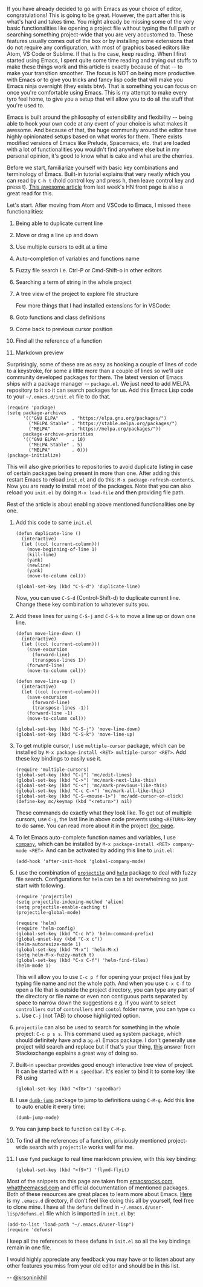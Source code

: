 If you have already decided to go with Emacs as your choice of editor,
congratulations! This is going to be great. However, the part after
this is what's hard and takes time. You might already be missing some
of the very basic functionalities like opening a project file without
typing the full path or searching something project-wide that you are
very accustomed to. These features usually comes out of the box or by
installing some extensions that do not require any configuration,
with most of graphics based editors like Atom, VS Code or Sublime. If
that is the case, keep reading. When I first started using Emacs, I
spent quite some time reading and trying out stuffs to make these
things work and this article is exactly because of that -- to make
your transition smoother. The focus is NOT on being more productive
with Emacs or to give you tricks and fancy lisp code that will make
you Emacs ninja overnight (they exists btw). That is something you can
focus on once you're comfortable using Emacs. This is my attempt to
make every tyro feel home, to give you a setup that will allow you to
do all the stuff that you're used to.

Emacs is built around the philosophy of extensibility and flexibility
-- being able to hook your own code at any event of your choice is
what makes it awesome. And because of that, the huge community around
the editor have highly opinionated setups based on what works for
them. There exists modified versions of Emacs like Prelude, Spacemacs,
etc. that are loaded with a lot of functionalities you wouldn't find
anywhere else but in my personal opinion, it's good to know what is cake
and what are the cherries.

Before we start, familiarize yourself with basic key combinations and
terminology of Emacs. Built-in tutorial explains that very neatly
which you can read by `C-h t` (hold control key and press h, then
leave control key and press t). [This awesome
article](http://www.jesshamrick.com/2012/09/10/absolute-beginners-guide-to-emacs/)
from last week's HN front page is also a great read for this.

Let's start. After moving from Atom and VSCode to Emacs, I missed these
functionalities:

1. Being able to duplicate current line
2. Move or drag a line up and down
3. Use multiple cursors to edit at a time
4. Auto-completion of variables and functions name
5. Fuzzy file search i.e. Ctrl-P or Cmd-Shift-o in other editors
6. Searching a term of string in the whole project
7. A tree view of the project to explore file structure

   Few more things that I had installed extensions for in VSCode:

8. Goto functions and class definitions
9. Come back to previous cursor position
10. Find all the reference of a function
11. Markdown preview

Surprisingly, some of these are as easy as hooking a couple of lines of
code to a keystroke, for some a little more than a couple of lines so
we'll use community developed packages for them. The latest version of
Emacs ships with a package manager -- `package.el`. We just need to
add MELPA repository to it so it can search packages for us. Add this
Emacs Lisp code to your `~/.emacs.d/init.el` file to do that.

```elisp
(require 'package)
(setq package-archives
      '(("GNU ELPA"     . "https://elpa.gnu.org/packages/")
        ("MELPA Stable" . "https://stable.melpa.org/packages/")
        ("MELPA"        . "https://melpa.org/packages/"))
      package-archive-priorities
      '(("GNU ELPA"     . 10)
        ("MELPA Stable" . 5)
        ("MELPA"        . 0)))
(package-initialize)
```

This will also give priorities to repositories to avoid duplicate
listing in case of certain packages being present in more than
one. After adding this restart Emacs to reload `init.el` and do this:
`M-x package-refresh-contents`. Now you are ready to install most of
the packages. Note that you can also reload you `init.el` by doing
`M-x load-file` and then providing file path.

Rest of the article is about enabling above mentioned functionalities
one by one.


1. Add this code to same `init.el`

    ```elisp
    (defun duplicate-line ()
      (interactive)
      (let ((col (current-column)))
        (move-beginning-of-line 1)
        (kill-line)
        (yank)
        (newline)
        (yank)
        (move-to-column col)))

    (global-set-key (kbd "C-S-d") 'duplicate-line)
    ```

    Now, you can use `C-S-d` (Control-Shift-d) to duplicate current
    line. Change these key combination to whatever suits you.

2. Add these lines for using `C-S-j` and `C-S-k` to move a line up or
   down one line.

    ```elisp
    (defun move-line-down ()
      (interactive)
      (let ((col (current-column)))
        (save-excursion
          (forward-line)
          (transpose-lines 1))
        (forward-line)
        (move-to-column col)))

    (defun move-line-up ()
      (interactive)
      (let ((col (current-column)))
        (save-excursion
          (forward-line)
          (transpose-lines -1))
        (forward-line -1)
        (move-to-column col)))

    (global-set-key (kbd "C-S-j") 'move-line-down)
    (global-set-key (kbd "C-S-k") 'move-line-up)
    ```

3. To get mutiple cursor, I use `multiple-cursor` package, which can
   be installed by `M-x package-install <RET> multiple-cursor <RET>`. Add these
   key bindings to easily use it.

    ```elisp
    (require 'multiple-cursors)
    (global-set-key (kbd "C-|") 'mc/edit-lines)
    (global-set-key (kbd "C->") 'mc/mark-next-like-this)
    (global-set-key (kbd "C-<") 'mc/mark-previous-like-this)
    (global-set-key (kbd "C-c C-<") 'mc/mark-all-like-this)
    (global-set-key (kbd "C-S-<mouse-1>") 'mc/add-cursor-on-click)
    (define-key mc/keymap (kbd "<return>") nil)
    ```

   These commands do exactly what they look like. To get out of multiple
   cursors, use `C-g`, the last line in above code prevents using `<RETURN>`
   key to do same. You can read more about it in the project [doc page](http://stable.melpa.org/#/multiple-cursors).

4. To let Emacs auto-complete function names and variables, I use
   [`company`](http://stable.melpa.org/#/company), which can be
   installed by `M-x package-install <RET> company-mode <RET>`. And can be
   activated by adding this line to `init.el`:

    ```elisp
    (add-hook 'after-init-hook 'global-company-mode)
    ```

5. I use the combination of
   [`projectile`](https://www.projectile.mx/en/latest/) and
   [`helm`](https://emacs-helm.github.io/helm/) package to deal with
   fuzzy file search. Configurations for `helm` can be a bit overwhelming so
   just start with following.

    ```elisp
    (require 'projectile)
    (setq projectile-indexing-method 'alien)
    (setq projectile-enable-caching t)
    (projectile-global-mode)

    (require 'helm)
    (require 'helm-config)
    (global-set-key (kbd "C-c h") 'helm-command-prefix)
    (global-unset-key (kbd "C-x c"))
    (helm-autoresize-mode 1)
    (global-set-key (kbd "M-x") 'helm-M-x)
    (setq helm-M-x-fuzzy-match t)
    (global-set-key (kbd "C-x C-f") 'helm-find-files)
    (helm-mode 1)
    ```

   This will allow you to use `C-c p f` for opening your project files
   just by typing file name and not the whole path. And when you use `C-x
   C-f` to open a file that is outside the project directory, you can
   type any part of the directory or file name or even non contiguous
   parts separated by space to narrow down the suggestions e.g. if you
   want to select `controllers` out of `controllers` and `contol` folder
   name, you can type `co s`. Use `C-j` (not TAB) to choose highlighted
   option.

6. `projectile` can also be used to search for something in the whole
   project: `C-c p s s`. This command used `ag` system package, which
   should definitely have and a `ag.el` Emacs package. I don't
   generally use project wild search and replace but if that's your
   thing, [this](https://emacs.stackexchange.com/a/243/21028) answer
   from Stackexchange explains a great way of doing so.

7. Built-in `speedbar` provides good enough interactive tree view of
   project. It can be started with `M-x speedbar`. It's easier to bind
   it to some key like F8 using

    ```elisp
    (global-set-key (kbd "<f8>") 'speedbar)
    ```

8. I use
   [`dumb-jump`](https://github.com/jacktasia/dumb-jump/tree/260054500d4731c36574b6cbc519de29fdd22f43)
   package to jump to definitions using `C-M-g`. Add this line to auto enable it
   every time:

    ```elisp
    (dumb-jump-mode)
    ```

9. You can jump back to function call by `C-M-p`.

10. To find all the references of a function, priviously mentioned
    project-wide search with `projectile` works well for me.

11. I use `fymd` package to real time markdown preview, with this
    key binding:

    ```elisp
    (global-set-key (kbd "<f9>") 'flymd-flyit)
    ```

Most of the snippets on this page are taken from
[emacsrocks.com](http://emacsrocks.com/),
[whattheemacsd.com](http://whattheemacsd.com/) and official
documentation of mentioned packages. Both of these resources are
great places to learn more about
Emacs. [Here](https://github.com/krsoninikhil/dotfiles/tree/master/.emacs.d)
is my `.emacs.d` directory, if don't feel like doing this all by yourself,
feel free to clone mine. I have all the `defuns` defined in
`~/.emacs.d/user-lisp/defuns.el` file which is imported in `init.el` by:

```elisp
(add-to-list 'load-path "~/.emacs.d/user-lisp")
(require 'defuns)
```

I keep all the references to these defuns in `init.el` so all the key
bindings remain in one file.

I would highly appreciate any feedback you may have or to listen about
any other features you miss from your old editor and should be in this
list.

--
[@krsoninikhil](https://twitter.com/krsoninikhil)
